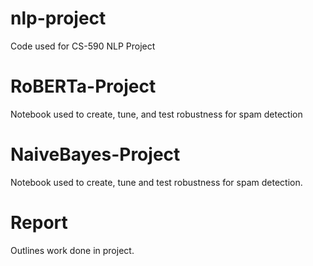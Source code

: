 # nlp-project
Code used for CS-590 NLP Project

# RoBERTa-Project
Notebook used to create, tune, and test robustness for spam detection

# NaiveBayes-Project
Notebook used to create, tune and test robustness for spam detection.

# Report
Outlines work done in project.

